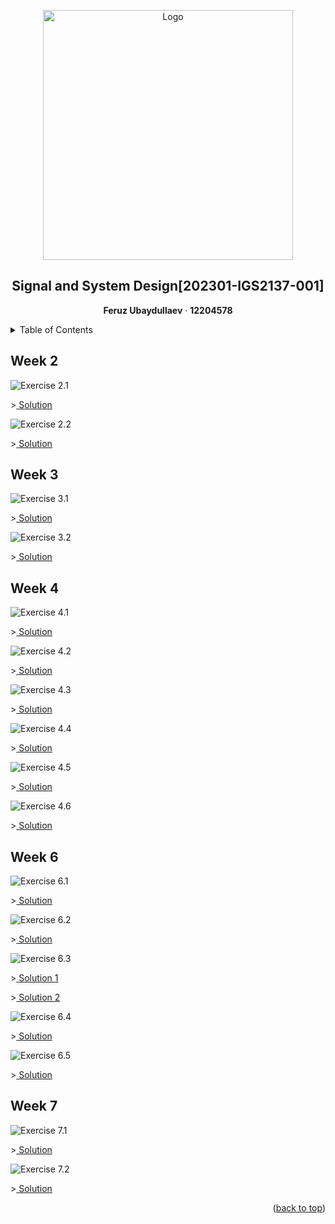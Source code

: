 <a name="readme-top"></a>

<div align="center">
  <img src="img/poster.png" alt="Logo" width="400">
  <h2>Signal and System Design[202301-IGS2137-001]</h2>
  <p align="center">
    <b>Feruz Ubaydullaev</b>
    ·
    <b>12204578</b>
  </p>
</div>

<div>
  <details>
    <summary>Table of Contents</summary>
    <ul>
      <li><a href="#week-2">Week 2</a></li>
      <li><a href="#week-3">Week 3</a></li>
      <li><a href="#week-4">Week 4</a></li>
      <li><a href="#week-6">Week 6</a></li>
      <li><a href="#week-7">Week 7</a></li>
    </ul>
  </details>
 </div>


## Week 2
![Exercise 2.1][2_1]
<p>><a href="week 2/week2_1.m"> Solution <a/></p>

![Exercise 2.2][2_2]
<p>><a href="week 2/week2_2.m"> Solution <a/></p>

## Week 3
![Exercise 3.1][3_1]
<p>><a href="week 3/week3_1.m"> Solution <a/></p>

![Exercise 3.2][3_2]
<p>><a href="week 3/week3_2.m"> Solution <a/></p>

## Week 4
![Exercise 4.1][4_1]
<p>><a href="week 4/week4_1.m"> Solution <a/></p>

![Exercise 4.2][4_2]
<p>><a href="week 4/week4_2.m"> Solution <a/></p>

![Exercise 4.3][4_3]
<p>><a href="week 4/week4_3.m"> Solution <a/></p>

![Exercise 4.4][4_4]
<p>><a href="week 4/week4_4.m"> Solution <a/></p>

![Exercise 4.5][4_5]
<p>><a href="week 4/week4_5.m"> Solution <a/></p>

![Exercise 4.6][4_6]
<p>><a href="week 4/week4_6.m"> Solution <a/></p>

## Week 6
![Exercise 6.1][6_1]
<p>><a href="week 6/week6_1.m"> Solution <a/></p>

![Exercise 6.2][6_2]
<p>><a href="week 6/week6_2.m"> Solution <a/></p>

![Exercise 6.3][6_3]
<p>><a href="week 6/week6_3_1.m"> Solution 1 <a/></p>
<p>><a href="week 6/week6_3_2.m"> Solution 2 <a/></p>

![Exercise 6.4][6_4]
<p>><a href="week 6/week6_4.m"> Solution <a/></p>

![Exercise 6.5][6_5]
<p>><a href="week 6/week6_5.m"> Solution <a/></p>

## Week 7
![Exercise 7.1][7_1]
<p>><a href="week 7/week7_1.m"> Solution <a/></p>

![Exercise 7.2][7_2]
<p>><a href="week 7/week7_2.m"> Solution <a/></p>

<p align="right">(<a href="#readme-top">back to top</a>)</p>

<!-- MARKDOWN IMAGES -->
[2_1]: img/2_1.png
[2_2]: img/2_2.png
[3_1]: img/3_1.png
[3_2]: img/3_2.png
[4_1]: img/4_1.png
[4_2]: img/4_2.png
[4_3]: img/4_3.png
[4_4]: img/4_4.png
[4_5]: img/4_5.png
[4_6]: img/4_6.png
[6_1]: img/6_1.png
[6_2]: img/6_2.png
[6_3]: img/6_3.png
[6_4]: img/6_4.png
[6_5]: img/6_5.png
[7_1]: img/7_1.png
[7_2]: img/7_2.png
